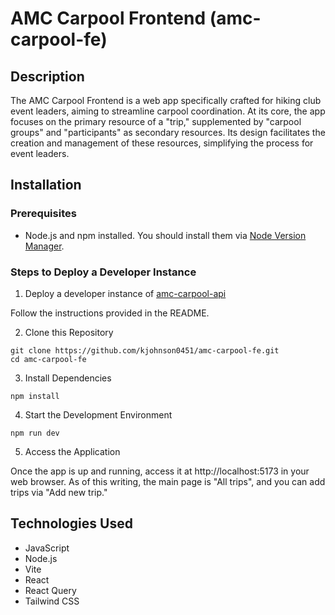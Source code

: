 # AMC Carpool Frontend (amc-carpool-fe)

## Description

The AMC Carpool Frontend is a web app specifically crafted for hiking club event leaders, aiming to streamline carpool coordination. At its core, the app focuses on the primary resource of a "trip," supplemented by "carpool groups" and "participants" as secondary resources. Its design facilitates the creation and management of these resources, simplifying the process for event leaders.

## Installation

### Prerequisites

- Node.js and npm installed. You should install them via [Node Version Manager](https://github.com/nvm-sh/nvm).

### Steps to Deploy a Developer Instance

1. Deploy a developer instance of [amc-carpool-api](https://github.com/kjohnson0451/amc-carpool-api)

Follow the instructions provided in the README.

2. Clone this Repository

```
git clone https://github.com/kjohnson0451/amc-carpool-fe.git
cd amc-carpool-fe
```

3. Install Dependencies

```
npm install
```

4. Start the Development Environment

```
npm run dev
```

5. Access the Application

Once the app is up and running, access it at http://localhost:5173 in your web browser. As of this writing, the main page is "All trips", and you can add trips via "Add new trip."

## Technologies Used

- JavaScript
- Node.js
- Vite
- React
- React Query
- Tailwind CSS
